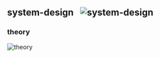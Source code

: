 ## system-design &nbsp;&nbsp;![system-design](https://progressbar-guibranco.vercel.app/0/?title=0/12)
### theory
![theory](https://progressbar-guibranco.vercel.app/0/?title=0/12)
